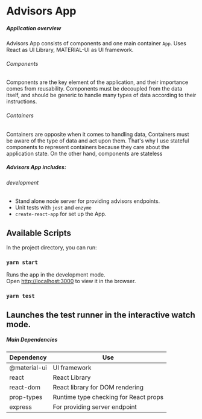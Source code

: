 # Advisors App


##### Application overview
Advisors App consists of components and one main container `App`. Uses React as UI Library, MATERIAL-UI as UI framework.

###### Components
Components are the key element of the application, and their importance comes from reusability. Components must be decoupled from the data itself, and should be generic to handle many types of data according to their instructions.

###### Containers

Containers are opposite when it comes to handling data, Containers must be aware of the type of data and act upon them. That's why I use stateful components to represent containers because they care about the application state. On the other hand, components are stateless

##### Advisors App includes:

###### development
- Stand alone node server for providing advisors endpoints.
- Unit tests with `jest` and `enzyme`
- `create-react-app` for set up the App.


## Available Scripts

In the project directory, you can run:

### `yarn start`

Runs the app in the development mode.<br>
Open [http://localhost:3000](http://localhost:3000) to view it in the browser.

### `yarn test`

Launches the test runner in the interactive watch mode.
---

##### Main Dependencies

| **Dependency** | **Use** |
|----------|-------|
|@material-ui| UI framework|
|react|React Library|
|react-dom|React library for DOM rendering|
|prop-types|Runtime type checking for React props|
|express|For providing server endpoint|
